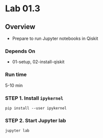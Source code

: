 # Lab 01.3

## Overview

* Prepare to run Jupyter notebooks in Qiskit

### Depends On

* 01-setup, 02-install-qiskit

### Run time

5-10 min

### STEP 1. Install `ipykernel`

```shell
pip install --user ipykernel
```

### STEP 2. Start Jupyter lab

```shell
jupyter lab
```
